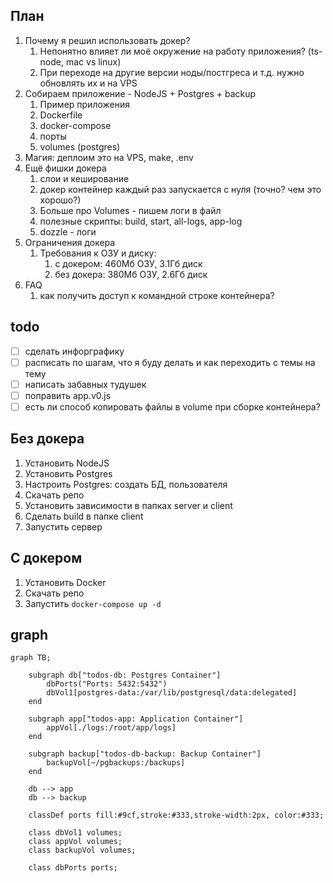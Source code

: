 ## План

1. Почему я решил использовать докер?
   1. Непонятно влияет ли моё окружение на работу приложения? (ts-node, mac vs linux)
   2. При переходе на другие версии ноды/постгреса и т.д. нужно обновлять их и на VPS
2. Собираем приложение - NodeJS + Postgres + backup
   1. Пример приложения
   2. Dockerfile
   3. docker-compose
   4. порты
   5. volumes (postgres)
3. Магия: деплоим это на VPS, make, .env
4. Ещё фишки докера
   1. слои и кеширование
   2. докер контейнер каждый раз запускается с нуля (точно? чем это хорошо?)
   3. Больше про Volumes - пишем логи в файл
   4. полезные скрипты: build, start, all-logs, app-log
   5. dozzle - логи
5. Ограничения докера
   1. Требования к ОЗУ и диску:
      1. с докером: 460Мб ОЗУ, 3.1Гб диск
      2. без докера: 380Мб ОЗУ, 2.6Гб диск
6. FAQ
   1. как получить доступ к командной строке контейнера?

## todo

- [ ] сделать инфорграфику
- [ ] расписать по шагам, что я буду делать и как переходить с темы на тему
- [ ] написать забавных тудушек
- [ ] поправить app.v0.js
- [ ] есть ли способ копировать файлы в volume при сборке контейнера?

## Без докера

1. Установить NodeJS
2. Установить Postgres
3. Настроить Postgres: создать БД, пользователя
4. Скачать репо
5. Установить зависимости в папках server и client
6. Сделать build в папке client
7. Запустить сервер

## С докером

1. Установить Docker
2. Скачать репо
3. Запустить `docker-compose up -d`

## graph

```mermaid
graph TB;

    subgraph db["todos-db: Postgres Container"]
        dbPorts("Ports: 5432:5432")
        dbVol1[postgres-data:/var/lib/postgresql/data:delegated]
    end

    subgraph app["todos-app: Application Container"]
        appVol[./logs:/root/app/logs]
    end

    subgraph backup["todos-db-backup: Backup Container"]
        backupVol[~/pgbackups:/backups]
    end

    db --> app
    db --> backup

    classDef ports fill:#9cf,stroke:#333,stroke-width:2px, color:#333;

    class dbVol1 volumes;
    class appVol volumes;
    class backupVol volumes;

    class dbPorts ports;
```
